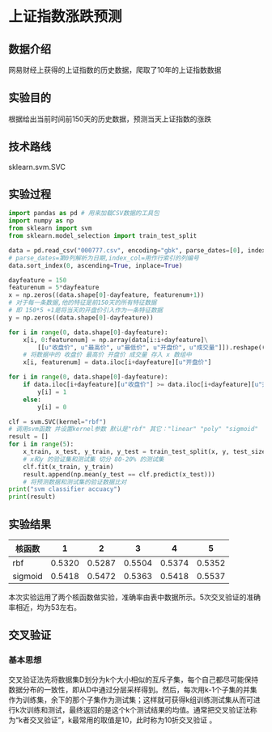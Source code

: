# 上证指数涨跌预测

## 数据介绍

网易财经上获得的上证指数的历史数据，爬取了10年的上证指数数据

## 实验目的

根据给出当前时间前150天的历史数据，预测当天上证指数的涨跌

## 技术路线

sklearn.svm.SVC

## 实验过程

```python
import pandas as pd # 用来加载CSV数据的工具包
import numpy as np
from sklearn import svm
from sklearn.model_selection import train_test_split

data = pd.read_csv("000777.csv", encoding="gbk", parse_dates=[0], index_col=0)
# parse_dates=第0列解析为日期,index_col=用作行索引的列编号
data.sort_index(0, ascending=True, inplace=True)

dayfeature = 150
featurenum = 5*dayfeature
x = np.zeros((data.shape[0]-dayfeature, featurenum+1))
# 对于每一条数据,他的特征是前150天的所有特征数据
# 即 150*5 +1是将当天的开盘价引入作为一条特征数据
y = np.zeros((data.shape[0]-dayfeature))

for i in range(0, data.shape[0]-dayfeature):
    x[i, 0:featurenum] = np.array(data[i:i+dayfeature]\
        [[u"收盘价", u"最高价", u"最低价", u"开盘价", u"成交量"]]).reshape((1, featurenum))
    # 将数据中的 收盘价 最高价 开盘价 成交量 存入 x 数组中
    x[i, featurenum] = data.iloc[i+dayfeature][u"开盘价"]

for i in range(0, data.shape[0]-dayfeature):
    if data.iloc[i+dayfeature][u"收盘价"] >= data.iloc[i+dayfeature][u"开盘价"]:
        y[i] = 1
    else:
        y[i] = 0

clf = svm.SVC(kernel="rbf")
# 调用svm函数 并设置kernel参数 默认是"rbf" 其它："linear" "poly" "sigmoid"
result = []
for i in range(5):
    x_train, x_test, y_train, y_test = train_test_split(x, y, test_size=0.2)
    # x和y 的验证集和测试集 切分 80-20% 的测试集
    clf.fit(x_train, y_train)
    result.append(np.mean(y_test == clf.predict(x_test)))
    # 将预测数据和测试集的验证数据比对
print("svm classifier accuacy")
print(result)
```

## 实验结果

| 核函数  | 1      | 2      | 3      | 4      | 5      |
| ------- | ------ | ------ | ------ | ------ | ------ |
| rbf     | 0.5320 | 0.5287 | 0.5504 | 0.5374 | 0.5352 |
| sigmoid | 0.5418 | 0.5472 | 0.5363 | 0.5418 | 0.5537 |

本次实验运用了两个核函数做实验，准确率由表中数据所示。5次交叉验证的准确率相近，均为53左右。

## 交叉验证

### 基本思想

交叉验证法先将数据集D划分为k个大小相似的互斥子集，每个自己都尽可能保持数据分布的一致性，即从D中通过分层采样得到。然后，每次用k-1个子集的并集作为训练集，余下的那个子集作为测试集；这样就可获得k组训练测试集从而可进行k次训练和测试，最终返回的是这个k个测试结果的均值。通常把交叉验证法称为“k者交叉验证”，k最常用的取值是10，此时称为10折交叉验证 。